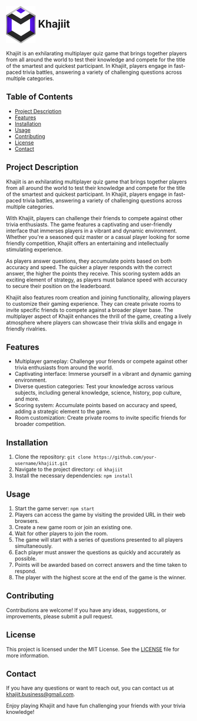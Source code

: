 


# <img src="/public/images/Logo.png" alt="Khajiit Logo" width="80" height="100" align="center"> Khajiit 

Khajiit is an exhilarating multiplayer quiz game that brings together players from all around the world to test their knowledge and compete for the title of the smartest and quickest participant. In Khajiit, players engage in fast-paced trivia battles, answering a variety of challenging questions across multiple categories.

## Table of Contents
- [Project Description](#project-description)
- [Features](#features)
- [Installation](#installation)
- [Usage](#usage)
- [Contributing](#contributing)
- [License](#license)
- [Contact](#contact)

## Project Description

Khajiit is an exhilarating multiplayer quiz game that brings together players from all around the world to test their knowledge and compete for the title of the smartest and quickest participant. In Khajiit, players engage in fast-paced trivia battles, answering a variety of challenging questions across multiple categories.

With Khajiit, players can challenge their friends to compete against other trivia enthusiasts. The game features a captivating and user-friendly interface that immerses players in a vibrant and dynamic environment. Whether you're a seasoned quiz master or a casual player looking for some friendly competition, Khajiit offers an entertaining and intellectually stimulating experience.

As players answer questions, they accumulate points based on both accuracy and speed. The quicker a player responds with the correct answer, the higher the points they receive. This scoring system adds an exciting element of strategy, as players must balance speed with accuracy to secure their position on the leaderboard.

Khajiit also features room creation and joining functionality, allowing players to customize their gaming experience. They can create private rooms to invite specific friends to compete against a broader player base. The multiplayer aspect of Khajiit enhances the thrill of the game, creating a lively atmosphere where players can showcase their trivia skills and engage in friendly rivalries.


## Features

- Multiplayer gameplay: Challenge your friends or compete against other trivia enthusiasts from around the world.
- Captivating interface: Immerse yourself in a vibrant and dynamic gaming environment.
- Diverse question categories: Test your knowledge across various subjects, including general knowledge, science, history, pop culture, and more.
- Scoring system: Accumulate points based on accuracy and speed, adding a strategic element to the game.
- Room customization: Create private rooms to invite specific friends for broader competition.

## Installation

1. Clone the repository: `git clone https://github.com/your-username/khajiit.git`
2. Navigate to the project directory: `cd khajiit`
3. Install the necessary dependencies: `npm install`

## Usage

1. Start the game server: `npm start`
2. Players can access the game by visiting the provided URL in their web browsers.
3. Create a new game room or join an existing one.
4. Wait for other players to join the room.
5. The game will start with a series of questions presented to all players simultaneously.
6. Each player must answer the questions as quickly and accurately as possible.
7. Points will be awarded based on correct answers and the time taken to respond.
8. The player with the highest score at the end of the game is the winner.

## Contributing

Contributions are welcome! If you have any ideas, suggestions, or improvements, please submit a pull request.

## License

This project is licensed under the MIT License. See the [LICENSE](LICENSE) file for more information.

## Contact

If you have any questions or want to reach out, you can contact us at [khajiit.business@gmail.com](mailto:khajiit.business@gmail.com).

Enjoy playing Khajiit and have fun challenging your friends with your trivia knowledge!
